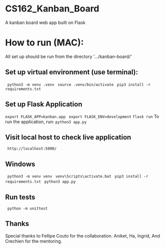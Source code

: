 # CS162_Kanban_Board
A kanban board web app built on Flask

# How to run (MAC):
All set up should be run from the directory '.../kanban-board/'

## Set up virtual environment (use terminal):
` python3 -m venv .venv` 
` source .venv/bin/activate` 
` pip3 install -r requirements.txt` 


## Set up Flask Application
`export FLASK_APP=kanban.app`
` export FLASK_ENV=development`
`flask run`
To run the application, run:
`python3 app.py`

## Visit local host to check live application
` http://localhost:5000/` 

## Windows
` python3 -m venv venv` 
` venv\Scripts\activate.bat` 
` pip3 install -r requirements.txt` 
` python3 app.py` 

## Run tests
` python -m unittest` 

## Thanks
Special thanks to Fellipe Couto for the collaboration. Aniket, Ha, Ingrid, And Crechien for the mentoring.